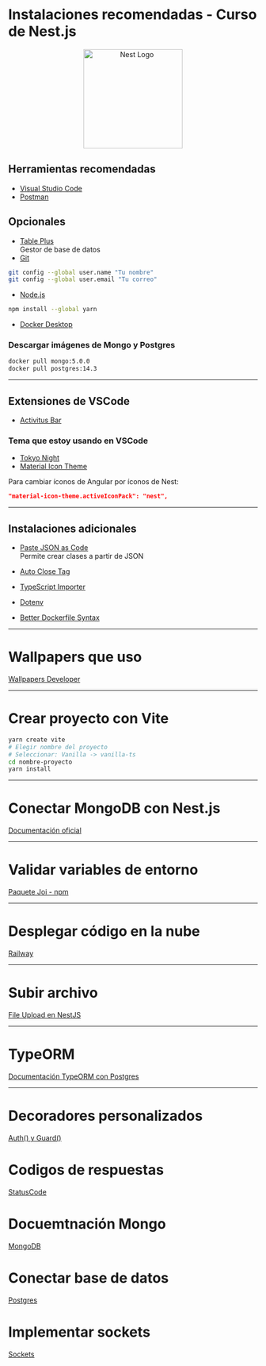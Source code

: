 # Instalaciones recomendadas - Curso de Nest.js

<p align="center">
  <a href="http://nestjs.com/" target="blank">
    <img src="https://nestjs.com/img/logo-small.svg" width="200" alt="Nest Logo" />
  </a>
</p>

## Herramientas recomendadas

- [Visual Studio Code](https://code.visualstudio.com/)
- [Postman](https://www.postman.com/downloads/)

## Opcionales

- [Table Plus](https://tableplus.com/)  
  Gestor de base de datos
- [Git](https://git-scm.com/)

```bash
git config --global user.name "Tu nombre"
git config --global user.email "Tu correo"
```

- [Node.js](https://nodejs.org/es/)

```bash
npm install --global yarn
```

- [Docker Desktop](https://www.docker.com/get-started)

### Descargar imágenes de Mongo y Postgres

```bash
docker pull mongo:5.0.0
docker pull postgres:14.3
```

---

## Extensiones de VSCode

- [Activitus Bar](https://marketplace.visualstudio.com/items?itemName=Gruntfuggly.activitusbar)

### Tema que estoy usando en VSCode

- [Tokyo Night](https://marketplace.visualstudio.com/items?itemName=enkia.tokyo-night)
- [Material Icon Theme](https://marketplace.visualstudio.com/items?itemName=PKief.material-icon-theme)

Para cambiar íconos de Angular por íconos de Nest:

```json
"material-icon-theme.activeIconPack": "nest",
```

---

## Instalaciones adicionales

- [Paste JSON as Code](https://marketplace.visualstudio.com/items?itemName=quicktype.quicktype)  
  Permite crear clases a partir de JSON

- [Auto Close Tag](https://marketplace.visualstudio.com/items?itemName=formulahendry.auto-close-tag)
- [TypeScript Importer](https://marketplace.visualstudio.com/items?itemName=pmneo.tsimporter)
- [Dotenv](https://marketplace.visualstudio.com/items?itemName=mikestead.dotenv)
- [Better Dockerfile Syntax](https://marketplace.visualstudio.com/items?itemName=jeff-hykin.better-dockerfile-syntax)

---

# Wallpapers que uso

[Wallpapers Developer](https://drive.google.com/drive/folders/1ItU8rbSGJjnh2USOBGwaCo9nYKifPJ6m?usp=sharing)

---

# Crear proyecto con Vite

```bash
yarn create vite
# Elegir nombre del proyecto
# Seleccionar: Vanilla -> vanilla-ts
cd nombre-proyecto
yarn install
```

---

# Conectar MongoDB con Nest.js

[Documentación oficial](https://docs.nestjs.com/techniques/mongodb)

---

# Validar variables de entorno

[Paquete Joi - npm](https://www.npmjs.com/package/joi)

---

# Desplegar código en la nube

[Railway](https://railway.com/)

---

# Subir archivo

[File Upload en NestJS](https://docs.nestjs.com/techniques/file-upload)

---

# TypeORM

[Documentación TypeORM con Postgres](https://docs.nestjs.com/techniques/database)

---

# Decoradores personalizados

[Auth() y Guard()](https://docs.nestjs.com/custom-decorators#decorator-composition)

# Codigos de respuestas

[StatusCode](https://developer.mozilla.org/en-US/docs/Web/HTTP/Reference/Status)

# Docuemtnación Mongo

[MongoDB](https://docs.nestjs.com/techniques/mongodb)

# Conectar base de datos

[Postgres](https://docs.nestjs.com/techniques/database)

# Implementar sockets

[Sockets](https://docs.nestjs.com/techniques/database)
